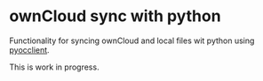 # ownCloud sync with python

Functionality for syncing ownCloud and local files wit python using [pyocclient](https://github.com/owncloud/pyocclient).

This is work in progress.
